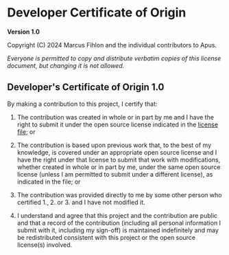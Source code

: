 # Developer Certificate of Origin
**Version 1.0**

Copyright (C) 2024 Marcus Fihlon and the individual contributors to Apus.

_Everyone is permitted to copy and distribute verbatim copies of this license document, but changing it is not allowed._

## Developer's Certificate of Origin 1.0

By making a contribution to this project, I certify that:

1. The contribution was created in whole or in part by me and I have the right to submit it under the open source license indicated in the [license file](LICENSE.md); or

2. The contribution is based upon previous work that, to the best of my knowledge, is covered under an appropriate open source license and I have the right under that license to submit that work with modifications, whether created in whole or in part by me, under the same open source license (unless I am permitted to submit under a different license), as indicated in the file; or

3. The contribution was provided directly to me by some other person who certified 1., 2. or 3. and I have not modified it.

4. I understand and agree that this project and the contribution are public and that a record of the contribution (including all personal information I submit with it, including my sign-off) is maintained indefinitely and may be redistributed consistent with this project or the open source license(s) involved.
